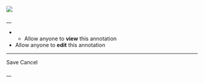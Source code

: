 ![](https://bat.bing.com/action/0?ti=56018282&Ver=2&mid=d4e1fbf7-b904-4fab-b839-77cefa8e6850&sid=201ffde0635411ee902411d77b750559&vid=20202bf0635411ee9ac03f2e618b0b9f&vids=0&msclkid=N&pi=0&lg=en-US&sw=800&sh=600&sc=24&nwd=1&tl=Shortform%20%7C%20Book&p=https%3A%2F%2Fwww.shortform.com%2Fapp%2Fbook%2Fa-child-called-it%2Fepilogue&r=&lt=321&evt=pageLoad&sv=1&rn=848594)

__

  *   * Allow anyone to **view** this annotation
  * Allow anyone to **edit** this annotation



* * *

Save Cancel

__



